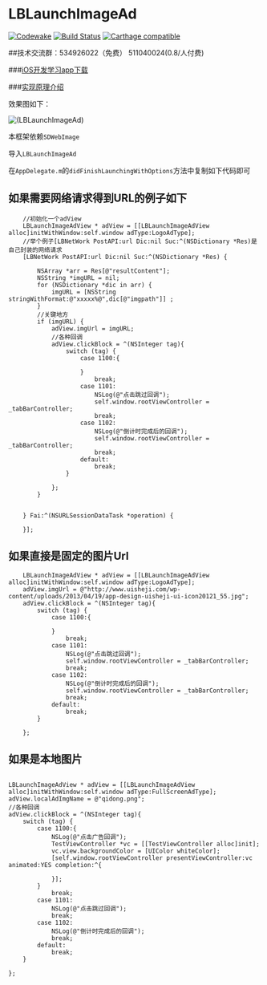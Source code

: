 # LBLaunchImageAd

[![Codewake](https://www.codewake.com/badges/ask_question.svg)](https://www.codewake.com/p/lblaunchimagead)
[![Build Status](http://img.shields.io/travis/AllLuckly/LBLaunchImageAd/master.svg?style=flat)](https://travis-ci.org/AllLuckly/LBLaunchImageAd)
[![Carthage compatible](https://img.shields.io/badge/Carthage-compatible-4BC51D.svg?style=flat)](https://github.com/AllLuckly/LBLaunchImageAd)

##技术交流群：534926022（免费） 511040024(0.8/人付费)

###[iOS开发学习app下载](https://itunes.apple.com/cn/app/it-blog-for-ios-developers/id1067787090?mt=8)

###[实现原理介绍](http://www.jianshu.com/p/10c35dfc0a4a)

效果图如下：

![(LBLaunchImageAd)](https://github.com/AllLuckly/LBLaunchImageAd/blob/master/Untitled.gif?raw=true)




本框架依赖`SDWebImage`

导入`LBLaunchImageAd`

在`AppDelegate.m`的`didFinishLaunchingWithOptions`方法中复制如下代码即可

## 如果需要网络请求得到URL的例子如下

```
    //初始化一个adView
    LBLaunchImageAdView * adView = [[LBLaunchImageAdView alloc]initWithWindow:self.window adType:LogoAdType];
    //举个例子[LBNetWork PostAPI:url Dic:nil Suc:^(NSDictionary *Res)是自己封装的网络请求    
    [LBNetWork PostAPI:url Dic:nil Suc:^(NSDictionary *Res) {

        NSArray *arr = Res[@"resultContent"];
        NSString *imgURL = nil;
        for (NSDictionary *dic in arr) {
            imgURL = [NSString stringWithFormat:@"xxxxx%@",dic[@"imgpath"]] ;
        }
        //关键地方
        if (imgURL) {
            adView.imgUrl = imgURL;
            //各种回调
            adView.clickBlock = ^(NSInteger tag){
                switch (tag) {
                    case 1100:{
                        
                    }
                        break;
                    case 1101:
                        NSLog(@"点击跳过回调");
                        self.window.rootViewController = _tabBarController;
                        break;
                    case 1102:
                        NSLog(@"倒计时完成后的回调");
                        self.window.rootViewController = _tabBarController;
                        break;
                    default:
                        break;
                }
                
            };
        }
        
        
    } Fai:^(NSURLSessionDataTask *operation) {
        
    }];

```

## 如果直接是固定的图片Url

```
    LBLaunchImageAdView * adView = [[LBLaunchImageAdView alloc]initWithWindow:self.window adType:LogoAdType];
    adView.imgUrl = @"http://www.uisheji.com/wp-content/uploads/2013/04/19/app-design-uisheji-ui-icon20121_55.jpg";
    adView.clickBlock = ^(NSInteger tag){
        switch (tag) {
            case 1100:{
                
            }
                break;
            case 1101:
                NSLog(@"点击跳过回调");
                self.window.rootViewController = _tabBarController;
                break;
            case 1102:
                NSLog(@"倒计时完成后的回调");
                self.window.rootViewController = _tabBarController;
                break;
            default:
                break;
        }
                    
    };

```

## 如果是本地图片


```

LBLaunchImageAdView * adView = [[LBLaunchImageAdView alloc]initWithWindow:self.window adType:FullScreenAdType];
adView.localAdImgName = @"qidong.png"; 
//各种回调
adView.clickBlock = ^(NSInteger tag){
    switch (tag) {
        case 1100:{
            NSLog(@"点击广告回调");
            TestViewController *vc = [[TestViewController alloc]init];
            vc.view.backgroundColor = [UIColor whiteColor];
            [self.window.rootViewController presentViewController:vc animated:YES completion:^{
                
            }];
        }
            break;
        case 1101:
            NSLog(@"点击跳过回调");
            break;
        case 1102:
            NSLog(@"倒计时完成后的回调");
            break;
        default:
            break;
    }
    
};

```



